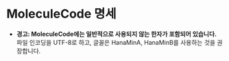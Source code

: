 # MoleculeCode 명세
 * **경고: MoleculeCode에는 일반적으로 사용되지 않는 한자가 포함되어 있습니다.** 파일 인코딩을 UTF-8로 하고, 글꼴은 HanaMinA, HanaMinB를 사용하는 것을 권장합니다.
